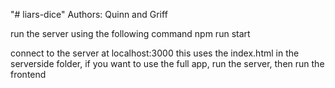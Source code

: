 "# liars-dice" 
Authors: Quinn and Griff

run the server using the following command
    npm run start 

connect to the server at localhost:3000
this uses the index.html in the serverside folder, if you want to use the full app, run the server, then run the frontend